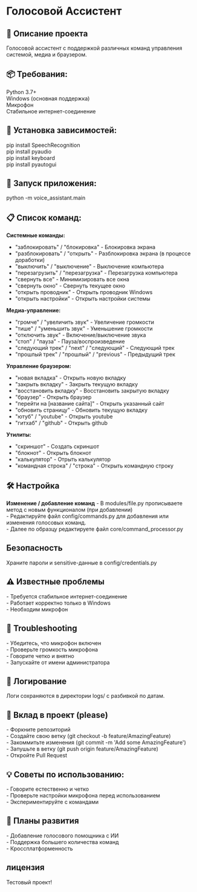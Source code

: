 <h1>Голосовой Ассистент</h1>
<h2>🤖 Описание проекта</h2>
Голосовой ассистент с поддержкой различных команд управления системой, медиа и браузером.

<h2>📦 Требования: </h2>

Python 3.7+<br>
Windows (основная поддержка) <br>
Микрофон<br>
Стабильное интернет-соединение<br>

<h2>🔧 Установка зависимостей:</h2>
pip install SpeechRecognition<br>
pip install pyaudio<br>
pip install keyboard<br>
pip install pyautogui<br>

<h2>🚀 Запуск приложения:</h2>

python -m voice_assistant.main

<h2>📋 Список команд: </h2>

<b>Системные команды:</b><br>
- "заблокировать" / "блокировка" - Блокировка экрана<br>
- "разблокировать" / "открыть" - Разблокировка экрана (в процессе доработки)<br>
- "выключить" / "выключение" - Выключение компьютера<br>
- "перезагрузить" / "перезагрузка" - Перезагрузка компьютера<br>
- "свернуть все" - Минимизировать все окна<br>
- "свернуть окно" - Свернуть текущее окно<br>
- "открыть проводник" - Открыть проводник Windows<br>
- "открыть настройки" - Открыть настройки системы<br>

<b>Медиа-управление:</b>
- "громче" / "увеличить звук" - Увеличение громкости<br>
- "тише" / "уменьшить звук" - Уменьшение громкости<br>
- "отключить звук" - Включение/выключение звука<br>
- "стоп" / "пауза" - Пауза/воспроизведение<br>
- "следующий трек" / "next" / "следующий" - Следующий трек<br>
- "прошлый трек" / "прошлый" / "previous" - Предыдущий трек<br>

<b>Управление браузером:</b>
- "новая вкладка" - Открыть новую вкладку<br>
- "закрыть вкладку" - Закрыть текущую вкладку<br>
- "восстановить вкладку" - Восстановить закрытую вкладку<br>
- "браузер" - Открыть браузер<br>
- "перейти на [название сайта]" - Открыть указанный сайт<br>
- "обновить страницу" - Обновить текущую вкладку<br>
- "ютуб" / "youtube" - Открыть youtube <br>
- "гитхаб" / "github" - Открыть github <br>

<b>Утилиты:</b>
- "скриншот" - Создать скриншот  <br>
- "блокнот" - Открыть блокнот  <br>
- "калькулятор" - Отрыть калькулятор <br>
- "командная строка" / "строка" - Открыть командную строку

<h2>🛠 Настройка</h2>
<b>Изменение / добавление команд</b>
- В modules/file.py прописываете метод с новым функционалом (при добавлении) <br>
- Редактируйте файл config/commands.py для добавления или изменения голосовых команд. <br>
- Далее по образцу редактируете файл core/command_processor.py <br>

<h2>Безопасность</h2>
Храните пароли и sensitive-данные в config/credentials.py<br>

<h2>⚠️ Известные проблемы</h2>
- Требуется стабильное интернет-соединение  <br>
- Работает корректно только в Windows  <br>
- Необходим микрофон  <br>

<h2>🔧 Troubleshooting</h2>
- Убедитесь, что микрофон включен  <br>
- Проверьте громкость микрофона  <br>
- Говорите четко и внятно  <br>
- Запускайте от имени администратора  <br>

<h2>📝 Логирование</h2>
Логи сохраняются в директории logs/ с разбивкой по датам.  <br>

<h2>🤝 Вклад в проект (please)</h2>
- Форкните репозиторий  <br>
- Создайте свою ветку (git checkout -b feature/AmazingFeature)  <br>
- Закоммитьте изменения (git commit -m 'Add some AmazingFeature')  <br>
- Запушьте в ветку (git push origin feature/AmazingFeature)  <br>
- Откройте Pull Request  <br>

<h2><b>💡 Советы по использованию:</b></h2>
- Говорите естественно и четко  <br>
- Проверьте настройки микрофона перед использованием  <br>
- Экспериментируйте с командами  <br>

<h2>🚀 Планы развития</h2>
- Добавление голосового помощника с ИИ  <br>
- Поддержка большего количества команд  <br>
- Кроссплатформенность  <br>

<h2><b>лицензия</b></h2>
Тестовый проект!
